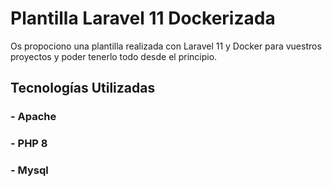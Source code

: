 # Plantilla Laravel 11 Dockerizada

Os propociono una plantilla realizada con Laravel 11 y Docker para vuestros proyectos y poder tenerlo todo desde el principio.

## Tecnologías Utilizadas

### - Apache
### - PHP 8
### - Mysql



